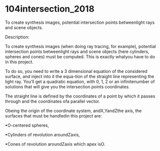 # 104intersection_2018
To create synthesis images, potential intersection points betweenlight rays and scene objects.


Description:

To create synthesis images (when doing ray tracing, for example), potential intersection points betweenlight rays and scene objects (here cylinders, spheres and cones) must be computed. This is exactly whatyou have to do in this project.

To do so, you need to write a 3 dimensional equation of the considered surface, and inject into it the equa-tion of the straight line representing the light ray. You’ll get a quadratic equation, with 0, 1, 2 or an infinitenumber of solutions that will give you the intersection points coordinates.

The straight line is defined by the coordinates of a point by which it passes through and the coordinates ofa parallel vector.

Obeing the origin of the coordinate system, andX,YandZthe axis, the surfaces that must be handledin this project are:

•O-centered spheres,

•Cylinders of revolution aroundZaxis,

•Cones of revolution aroundZaxis which apex isO.
